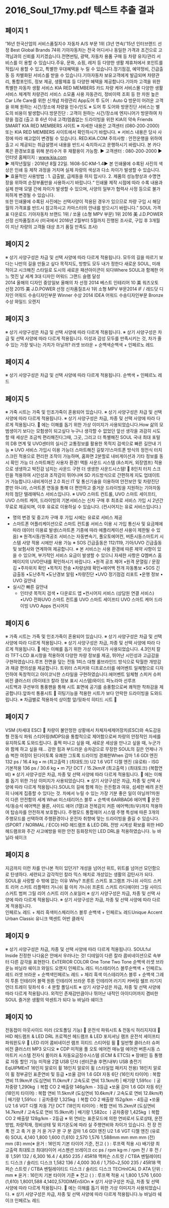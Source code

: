 # 2016_Soul_17my.pdf 텍스트 추출 결과

## 페이지 1

 ’16년 한국산업의 서비스품질지수
자동차 A/S 부문 1위 (3년 연속)'15년 인터브랜드 선정
Best Global Brands 74위
              기아자동차는 전국 어디서나 동일한 가격과 조건으로 고객님과의 신뢰를 지키겠습니다.전면썬팅, 광택, 자동차 용품 
구매 등 차량 유지/관리 서비스를 이
용할 수 있습니다.주유, 문화, 쇼핑, 레저 등 다양한 
생활 제휴처에서 포인트를 적립/사
용할 수 있고, 특별한 우대혜택을 누
릴 수 있습니다.정기점검, 예약정비, 긴급출동 등
차별화된 서비스를 받을 수 
있습니다.기아자동차 보유고객에게 
발급되며 차량관리, 통합포인트, 정보
제공, 생활제휴 등 다양한 
혜택을 제공합니다.기아차 고객을 위한 특별한 자동차 생활 서비스 
KIA RED MEMBERS 카드 차량 케어 서비스몰 다양한 생활 서비스 체계적 차량관리 서비스
소모품 사용 자동관리, 정비이력 
조회 등 한 차원 높은 Car Life 
Care를 위한 신개념 차량관리 App도어 투 도어 : Auto Q 방문이 어려운 
고객을 위해 원하는 시간/장소에 
차량을 인수/인도
※ 도어 투 도어와 방문진단 서비스는 별도의 비용이 발생합니다.방문진단  : 고객이 원하는 
시간/장소에 엔지니어가 방문하여 
차량을 점검 (출고 후 6년 이내 고객)멈춤없는 드라이빙을 위한 KIA의 약속 
Friends SMART
KIA RED MEMBERS 사이트 ※ 자세한 내용은 고객센터 (080-200-2000) 또는 KIA RED MEMBERS 사이트에서 확인하시기 바랍니다. ※ 서비스 내용은 당사 사정에 따라 예고없이 변경될 수 있습니다. RED.KIA.COM
  주의사항 : 안전운행을 위하여 출고 시 제공되는 취급설명서 내용을 반드시 숙지하시고 운행하시기 바랍니다.
  본 카다록은 환경보호를 위해 분리수거 후 재활용이 가능함.
  ▶ 고객센터 : 080-200-2000
  ▶ 인터넷 홈페이지 : www.kia.com         
  ▶ 제작년월일 : 2016년 8월 22일.   1608-SC·KM-1.4▶ 본 인쇄물에 수록된 사진의 색상은 인쇄 등 제작 과정을 거치며 실제 차량의 색상과 다소 차이가 발생할 수 있습니다.
▶ 효율적인 사용방법 : 1. 급출발, 급제동을 하지 맙시다.  2. 제품의 성능향상과 수명연장을 위하여 순정부품만을 사용하시기 바랍니다.“  인쇄물 제작 시점에 따라 수록 내용과 실제 판매 모델 간에 차이가 발생할 수 있으며, 사양의 일부가 협력사 사정 등으로 불가피하게 변경될 수 있습니다.  
또한 인쇄물에 수록된 사진에는 선택사양이 적용된 경우가 있으므로 차량 구입 시 해당월의 가격표를 반드시 참고하시고 카마스터의 안내를 받으시기 바랍니다.”
SOUL 가격표 다운로드
기아자동차 브랜드 1위 / 쏘울 (소형 MPV 부문)  1위 2016 美 J.D.POWER 선정 신차품질조사 
(미국에서 2016년 2월부터 5월까지 진행된 조사로, 구입 후 3개월이 지난 차량의 고객들 대상 초기 품질 만족도 조사)

## 페이지 2

※ 상기 사양구성은 차급 및 선택 사양에 따라 다르게 적용됩니다. 모두의 길을 따르기 보다는 나만의 길을 만들고 싶다 
목적지도, 방향도  모두 내가 정한다
새로운 SOUL, 미래적이고 시크해진 스타일로 
도시의 새로운 패션아이콘이 되다Where
SOUL과 함께한 어느 멋진 날 세계 3대 디자인 어워드 
그랜드 슬램 달성  
2014 올해의 디자인
중앙일보 올해의 차 선정 
2014 베스트 인테리어 10
美 워즈오토 선정
2015 美 J.D.POWER 선정
신차품질조사 1위
소형 MPV 부문2014 iF  / 레드닷 디자인 어워드 
수송디자인부문 Winner 수상 
2014 IDEA 어워드 
수송디자인부문 Bronze 수상 
와일드 오렌지

## 페이지 3

※ 상기 사양구성은 차급 및 선택 사양에 따라 다르게 적용됩니다. ※ 상기 사양구성은 차급 및 선택 사양에 따라 다르게 적용됩니다.   이성과 감성 모두를 만족시키는 것,
차가 줄 수 있는 
가장 빛나는 가치가 아닐까?
러셋 브라운 + 순백색순백색 + 인페르노 레드

## 페이지 4

※ 상기 사양구성은 차급 및 선택 사양에 따라 다르게 적용됩니다. 순백색 + 인페르노 레드

## 페이지 5

※ 가죽 시트는 가죽 및 인조가죽이 혼용되어 있습니다.   ※ 상기 사양구성은 차급 및 선택 사양에 따라 다르게 적용됩니다. ※ 상기 사양구성은 차급, 차종 및 선택 사양에 따라 다르게 적용됩니다.    에는 이해를 돕기 위한 가상 이미지가 사용되었습니다.How
삶의 모범생이기 보다는 모험생이 되고싶다
누구나 생각할 수 없었던 앞선 생각을 과감히 시도할 때 
세상은 조금씩 편리해진다그때, 그곳, 그리고
더 특별해진  SOUL
국내 최대 포털의 DB 연계 및 UVO센터의 
실시간 교통정보를 활용한 목적지 검색으로 
빠른 길안내 기능  ※ UVO 서비스 가입시 이용 가능더 스마트해진 길찾기!스마트폰 방식의 정전식 터치스크린 적용으로 
편리한 조작이 가능하며, 홈화면 2분할로 
내비게이션과 기타 정보를 동시 확인 가능 더 스마트해진 사용자 환경!
액튠 사운드 시스템 (8스피커, 외장앰프) 
적용으로 생생하고 박진감 
넘치는 사운드 구현 더 생생한 사운드시스템!  
8인치 터치 스크린을 적용하여 시인성과 
조작감이 뛰어나며 SD 카드방식으로 
간편하게 지도 업데이트가 가능합니다.내비게이션   2.0
최신 IT 및 통신기술을 이용하여 안전보안 및 차량진단 뿐만 아니라,
스마트폰 연동을 통해 더 편안하고 즐거운 드라이빙을 지원하는 기아자동차의 첨단 텔레매틱스 서비스입니다.
※ UVO 스마트 컨트롤, UVO 스마트 세이프티, UVO 스마트 케어, 드라이빙의 기본서비스는 신차 구매 후 최초로 서비스 가입 시 2년간 무료로 제공되며, 이후 유료로 이용하실 수 있습니다. (컨시어지는 유료 서비스입니다.)
-  명의 변경 및 중고차 구매 후 가입 시에는 유료로 서비스 제공   
-  스마트폰 어플리케이션으로 스마트 컨트롤 서비스 이용 시 가입 통신사 및 요금제에 따라 데이터 이용료 발생(스마트폰 기종에 따라 에플리케이션 사용이 제한될 수 있음)
※ 원격시동/원격공조 서비스는 자동변속기, 풀오토에어컨, 버튼시동스마트키 시스템 사양 적용 시에만 사용 가능
※ SOS 긴급출동은 112/119, 기아/UVO 긴급출동 및 보험사와 연계하여 제공합니다.
※ 본 서비스는 사용 환경에 따른 제약 사항이 있을 수 있으며, 부가적인 서비스 요금이 발생할 수 있으니 자세한 사항은 Q멤버스 홈페이지의 UVO안내를 확인하시기 바랍니다.  •원격 공조 제어 
•원격 문열림 / 문잠김
•주차위치 확인 
•목적지 전송 
•차량상태 확인•에어백 전개 자동통보 
•SOS 긴급출동 
•도난추적 
•도난경보 알림 •차량진단
•UVO 정기점검 리포트
•운행 정보 • UVO 길안내  
- 실시간 빠른 길안내
    -  인터넷 목적지 검색  • 다운로드 앱  •컨시어지 서비스
   (상담원 연결 서비스)
•UVO 전화UVO 스마트 컨트롤 UVO 스마트 세이프티 UVO 스마트 케어 드라이빙 UVO Apps 컨시어지

## 페이지 6

※ 가죽 시트는 가죽 및 인조가죽이 혼용되어 있습니다.   ※ 상기 사양구성은 차급 및 선택 사양에 따라 다르게 적용됩니다. ※ 상기 사양구성은 차급, 차종 및 선택 사양에 따라 다르게 적용됩니다.    에는 이해를 돕기 위한 가상 이미지가 사용되었습니다.
4.3인치 칼라 TFT-LCD 표시창을 적용하여 다양한 차량
정보를 제공, 뛰어난 시인성과 고급감을 구현하였습니다.루프 전면을 덮는 전동 1피스 대형 롤브라인드 방식으로
탁월한 개방감과 채광 편의성을 제공합니다.
트위터 스피커와 디프로스터를 에어벤트 일체형으로 
디자인하여 독창적이고 아이코닉한 스타일을 구현하였습니다.에어벤트 일체형 스피커 슈퍼비전 클러스터  (하이테크 칼라 정보 표시 시스템)와이드 파노라마 선루프     
시트백과 쿠션부의 통풍팬을 통해 시트 표면에 
공기를 송풍함으로써 쾌적한 착좌감을 제공합니다.앞좌석 통풍시트 
히팅기능을 적용한 시트가 보다 안락한 드라이빙을 
도와드립니다.  ※ 차급별로 적용좌석 상이함 앞/뒷좌석 히티드 시트 


## 페이지 7

VSM (차세대 ESC) 
차량이 불안정한 상황에서 차체자세제어장치(ESC)와 
속도감응형 전동식 파워 스티어링(MDPS)을 
통합적으로 제어함으로써 차량의 안정적인 자세를 
유지하도록 도와드립니다.
훌쩍 떠나고 싶을 때, 새로운 세상을 만나고 싶을 때, 
누군가와 함께 하고 싶을 때...
강한 힘과 부드러운 승차감으로 무장한 
SOUL의 길은 언제나 가슴 벅찬 여정이 된다이토록 유쾌한 그토록
드라이빙 경쾌한When
감마 1.6 GDI 엔진 
132 ps / 16.4 kg • m (최고출력 )                    (최대토크) U2 1.6 VGT 디젤 엔진 (유로6) - ISG 기본적용 
136 ps / 30.6 kg • m 7단 DCT / 15.2km/ℓ
(최고출력 )                    (최대토크) (복합연비) 
※ 상기 사양구성은 차급, 차종 및 선택 사양에 따라 다르게 적용됩니다.    에는 이해를 돕기 위한 가상 이미지가 사용되었습니다. ※ 상기 사양구성은 차급, 차종 및 선택 사양에 따라 다르게 적용됩니다.SOUL의 길에 함께 하는 든든함과 여유, 섬세한 배려
온전히 나에게 집중할 수 있다는 것.
차에서 누릴 수  있는 가장 기분 좋은 일이 아닐까?차원이 다른 
안전함의  세계 What
미스테리어스 블루 + 순백색 6AIRBAG6 에어백 
운전석/동승석 에어백은 물론, 
사이드 에어 (1열)과 전복감지 커튼 에어백(좌/우)까지 
적용하여 탑승자를 안전하게 보호합니다.
주행모드 통합제어 시스템 
주행 특성에 따른 3개의 주행모드를 선택하여
주행환경이나 운전자 취향에 맞는 
드라이빙을 즐길 수 있습니다.
(SPORT / NORMAL / ECO)
HID 헤드램프 & LED DRL
전방 시계성 확보를 위한 HID 헤드램프와 
주간 사고예방을 위한 안전 등화장치인 LED DRL을 
적용하였습니다.
뉴 바닐라 쉐이크

## 페이지 8

지금까지 이런 차를 만나본 적이 있던가?
개성을 넘어선 위트, 위트를 넘어선 모던함으로 탄생하다.
세련되고 감각적인 칼라 믹스 매치로 
개성있는 생활의 감탄사가 되다. SOUL을 사랑할 수 밖에 없는 이유 Why?
프론트 스커트 
포그램프 가니쉬 
사이드 스커트 리어 스커트 
리플렉터 가니쉬 휠 아치 가니쉬 
프론트 스커트 
라디에이터 그릴 
사이드 스커트 
범퍼 그릴 
리어 스커트 
리어 스포일러 
※ 상기 사양구성은 차급, 차종 및 선택 사양에 따라 다르게 적용됩니다.  ※ 상기 사양구성은 차급, 차종 및 선택 사양에 따라 다르게 적용됩니다.  
인페르노 레드 + 체리 흑색미스체리어스 블루
순백색 + 인페르노 레드Unique Accent Urban Classic
유니크 액센트 어반 클래식 

## 페이지 9

※ 상기 사양구성은 차급, 차종 및 선택 사양에 따라 다르게 적용됩니다.
SOULful Inside
진정한 나다움은 안에서 우러나는 것!
디테일이 다른 칼라 콤비네이션으로 속부터 다른 감각을 표현한다. 
ExTERIOR COLOR
One Tone Two Tone
순백색 
러셋 브라운뉴 바닐라 쉐이크
와일드 오렌지 인페르노 레드
미스테리어스 블루순백색 + 인페르노 레드
러셋 브라운  + 순백색인페르노 레드 + 체리 흑색 
미스테리어스 블루 + 순백색
그레이 투톤 인테리어 블랙 원톤 인테리어 브라운 투톤 인테리어
러기지 커버링 쉘프 러기지 언더 트레이 뒷좌석 6 : 4 분할 폴딩시트 
※ 상기 사양구성은 차급, 차종 및 선택 사양에 따라 다르게 적용됩니다. 외적인 존재감만큼이나 뛰어난 
내적인 아이디어까지 겸비한 SOUL
즐거운 생활의 악센트가 되다
뉴 바닐라 쉐이크

## 페이지 10

전동접이 아웃사이드 미러 (오토폴딩 기능) 
운전석 파워시트 & 전동식 허리지지대  HID 헤드램프 & LED DRL 프로젝션 헤드램프 &  LED 포지셔닝 램프 
운전석 세이프티 파워윈도우 
LED 리어 콤비네이션 램프 
히티드 스티어링 휠 
일반형 클러스터 슈퍼비전 클러스터 MP3 오디오  ※ CDP 미적용
풀 오토 에어컨 
 매뉴얼 에어컨 
버튼시동 스마트키 시스템 
 전자식 룸미러 & 자동요금징수시스템 (ECM & ETCS) 
※ 장애인 등 통행료 자동 할인 기능 미적용 
2열 USB 단자 (센터콘솔 후면/내부) USB 충전기 EqUIPMEnT
16인치 알로이 휠 
18인치 알로이 휠
(스타일업 패키지 전용) 
18인치 알로이 휠 
정부공인 표준연비 및 등급
•쏘울 감마 1.6 GDI 자동 6단 (16인치 타이어) :  복합 연비 11.9km/ℓ (도심연비 11.0km/ℓ / 고속도로 연비 13.1km/ℓ) |  배기량 1,591cc ㅣ공차중량 1,290kg  ㅣ복합 CO 2 배출량 146g/km - 3등급
•쏘울 감마 1.6 GDI 자동 6단 (18인치 타이어) :  복합 연비 11.5km/ℓ (도심연비 10.6km/ℓ / 고속도로 연비 12.8km/ℓ) |  배기량 1,591cc ㅣ공차중량 1,325kg  ㅣ복합 CO 2 배출량 152g/km - 4등급
•쏘울 U2 1.6 VGT 디젤 자동 7단 DCT (18인치 타이어) :  복합 연비 15.2km/ℓ (도심연비 14.7km/ℓ / 고속도로 연비 15.9km/ℓ)  |  배기량 1,582cc ㅣ공차중량 1,425kg ㅣ복합 CO 2 배출량 128g/km - 2등급
※ 위 연비는 표준모드에 의한 연비로서 도로상태, 운전방법, 차량적재, 정비상태 및 외기온도에 따라 실 주행연비와 차이가 있습니다.   전  장 
전  폭 
전  고 
축  거 
윤  거
윤  거구  분 구  분 감마 1.6 GDI 엔진 U2 1.6 VGT 디젤 엔진 (유로6) SOUL
4,140
1,800
1,600 (1,610)
2,570
1,576
1,588mm
mm
mm
mm
(전) mm
(후) mm(※ 윤거 : 16인치 기본 타이어 기준, 전고 (   ) : 루프랙 적용 시)
배기량 
최고출력
최대토크
최대타이어
서스펜션
브레이크 cc
ps / rpm
kg·m / rpm
전 / 후
전 / 후 1,591
132 / 6,300
16.4 / 4,850
235 / 45R18
맥퍼슨 스트럿 / CTBA
벤틸레이티드 디스크 / 솔리드 디스크 1,582
136 / 4,000
30.6 / 1,750~2,500
235 / 45R18
맥퍼슨 스트럿 / CTBA
벤틸레이티드 디스크 / 솔리드 디스크 TECHnICAL D ATA
단위 : mm
※ 윤거 : 16인치 기본 타이어 기준
※ 전고 (   ) : 루프랙 적용 시
1,800
1,576
1,600 (1,610)
1,8001,588
4,1402,570DIMEnSIOn
※ 상기 사양구성은 차급, 차종 및 선택 사양에 따라 다르게 적용됩니다.    에는 이해를 돕기 위한 가상 이미지가 사용되었습니다. ※ 상기 사양구성은 차급, 차종 및 선택 사양에 따라 다르게 적용됩니다.뉴 바닐라 쉐이크
인페르노 레드


